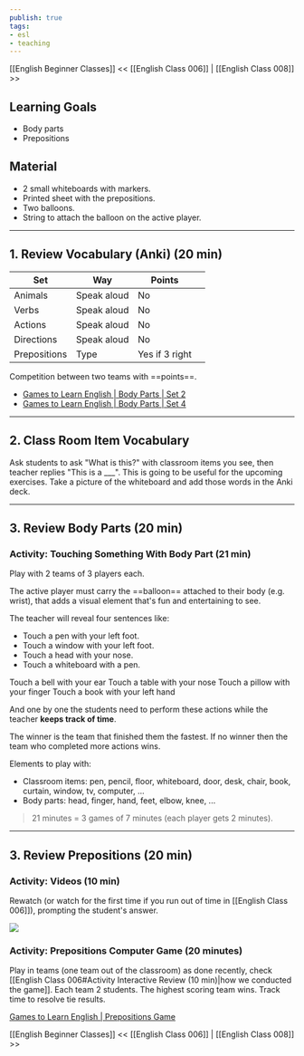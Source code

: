 ```yaml
---
publish: true
tags:
- esl
- teaching
---
```


[[English Beginner Classes]]
<< [[English Class 006]] | [[English Class 008]] >>

## Learning Goals
- Body parts
- Prepositions

## Material
- 2 small whiteboards with markers.
- Printed sheet with the prepositions.
- Two balloons.
- String to attach the balloon on the active player.

---
## 1. Review Vocabulary (Anki) (20 min)

| Set          | Way         | Points         |     |
| ------------ | ----------- | -------------- | --- |
| Animals      | Speak aloud | No             |     |
| Verbs        | Speak aloud | No             |     |
| Actions      | Speak aloud | No             |     |
| Directions   | Speak aloud | No             |     |
| Prepositions | Type        | Yes if 3 right |     |

Competition between two teams with ==points==.
- [Games to Learn English | Body Parts | Set 2](https://www.gamestolearnenglish.com/body-parts/#review)
- [Games to Learn English | Body Parts | Set 4](https://www.gamestolearnenglish.com/body-parts/#review)

---
## 2. Class Room Item Vocabulary
Ask students to ask "What is this?" with classroom items you see, then teacher replies "This is a \_\_\_". This is going to be useful for the upcoming exercises. Take a picture of the whiteboard and add those words in the Anki deck.

---
## 3. Review Body Parts (20 min)
### Activity: Touching Something With Body Part (21 min)
Play with 2 teams of 3 players each.

The active player must carry the ==balloon== attached to their body (e.g. wrist), that adds a visual element that's fun and entertaining to see.

The teacher will reveal four sentences like:
- Touch a pen with your left foot.
- Touch a window with your left foot.
- Touch a head with your nose. 
- Touch a whiteboard with a pen.



Touch a bell with your ear
Touch a table with your nose
Touch a pillow with your finger
Touch a book with your left hand


And one by one the students need to perform these actions while the teacher **keeps track of time**.

The winner is the team that finished them the fastest. If no winner then the team who completed more actions wins.

Elements to play with:
- Classroom items: pen, pencil, floor, whiteboard, door, desk, chair, book, curtain, window, tv, computer, ...
- Body parts: head, finger, hand, feet, elbow, knee, ...

> 21 minutes = 3 games of 7 minutes (each player gets 2 minutes).

---
## 3. Review Prepositions (20 min)

### Activity: Videos (10 min)
Rewatch (or watch for the first time if you run out of time in [[English Class 006]]), prompting the student's answer.

![](https://www.youtube.com/watch?v=iyjny2WAKcg)



### Activity: Prepositions Computer Game (20 minutes)
Play in teams (one team out of the classroom) as done recently, check [[English Class 006#Activity Interactive Review (10 min)|how we conducted the game]].  Each team 2 students. The highest scoring team wins. Track time to resolve tie results.

[Games to Learn English | Prepositions Game](https://www.gamestolearnenglish.com/prepositions-game/)

[[English Beginner Classes]]
<< [[English Class 006]] | [[English Class 008]] >>